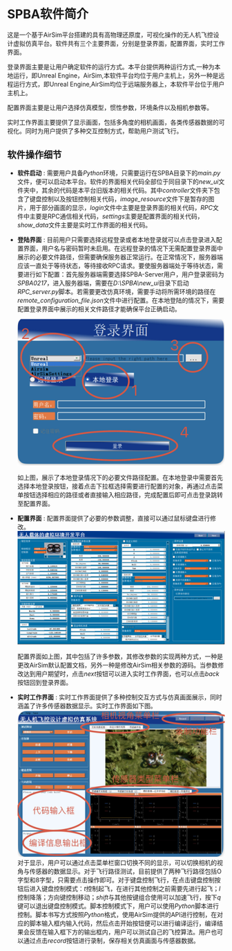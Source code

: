 # SPBA软件简介
这是一个基于AirSim平台搭建的具有高物理还原度，可视化操作的无人机飞控设计虚拟仿真平台。软件共有三个主要界面，分别是登录界面，配置界面，实时工作界面。

登录界面主要是让用户确定软件的运行方式。本平台提供两种运行方式,一种为本地运行，即Unreal Engine，AirSim,本软件平台均位于用户主机上，另外一种是远程运行方式，即Unreal Engine,AirSim均位于远端服务器上，本软件平台位于用户主机上。

配置界面主要是让用户选择仿真模型，惯性参数，环境条件以及相机参数等。

实时工作界面主要提供了显示画面，包括多角度的相机画面，各类传感器数据的可视化。同时为用户提供了多种交互控制方式，帮助用户测试飞行。

## 软件操作细节
- **软件启动** : 需要用户具备*Python*环境，只需要运行在SPBA目录下的*main.py*文件，便可以启动本平台。软件的界面相关代码全部位于同目录下的*new_ui*文件夹中，其余的代码是本平台旧版本的相关代码。其中*controller*文件夹下包含了键盘控制以及按钮控制相关代码，*image_resource*文件下是暂存的图片，用于部分画面的显示，*login*文件中主要是登录界面的相关代码，*RPC*文件中主要是RPC通信相关代码，*settings*主要是配置界面的相关代码，*show_data*文件主要是实时工作界面的相关代码。
- **登陆界面** : 目前用户只需要选择远程登录或者本地登录就可以点击登录进入配置界面，用户名与密码暂时未启用。在远程登录的情况下无需配置登录界面中展示的必要文件路径，但需要确保服务器正常运行。在正常情况下，服务器端应该一直处于等待状态，等待接收RPC请求。要使服务器端处于等待状态，需要进行如下配置：首先服务器端需要选择SPBA-Server用户，用户登录密码为*SPBA0217*，进入服务器端，需要在*D:\SPBA\new_ui*目录下启动*RPC_server.py*脚本。若需要更改仿真环境，需要手动将所需环境的路径在*remote_configuration_file.json*文件中进行配置。在本地登陆的情况下，需要配置登录界面中展示的相关文件路径才能确保平台正确启动。
  
  ![login](/figure/login.jpg "本地登录操作流程图")

  如上图，展示了本地登录情况下的必要文件路径配置。在本地登录中需要首先选择本地登录按钮，接着点击下拉框选择需要进行配置的对象，再通过点击菜单按钮选择相应的路径或者直接输入相应路径，完成配置后即可点击登录跳转至配置界面。
- **配置界面** : 配置界面提供了必要的参数调整，直接可以通过鼠标键盘进行修改。
  ![login](/figure/setting.png "配置界面")

  配置界面如上图，其中包括了许多参数，其修改参数的实现两种方式，一种是更改AirSim默认配置文档，另外一种是修改AirSim相关参数的源码。当参数修改达到用户期望时，点击*next*按钮可以进入实时工作界面，也可以点击*back*按钮回到登录界面。

- **实时工作界面** : 实时工作界面提供了多种控制交互方式与仿真画面展示，同时涵盖了许多传感器数据显示。实时工作界面如下图。
  ![login](/figure/work.jpg "实时工作界面")
  对于显示，用户可以通过点击菜单栏窗口切换不同的显示，可以切换相机的视角与传感器的数据显示。对于飞行路径测试，目前提供了两种飞行路径包括O字型和8字型，只需要点击操作即可。对于键盘控制飞行，在点击键盘控制按钮后进入键盘控制模式：*t*控制起飞，在进行其他控制之前需要先进行起飞；*l*控制降落；方向键控制移动；*shift*与其他按键组合使用可以加速飞行，按下*q*键可以退出键盘控制模式。脚本控制模式下，用户可以使用*Python*脚本进行控制。脚本书写方式按照*Python*格式，使用AirSim提供的API进行控制，在对应的脚本输入框内输入代码，然后点击开始按钮便可以进行编译运行，编译结果会反馈在输入框下方的输出框内，用户可以测试自己的飞控算法。用户也可以通过点击*record*按钮进行录制，保存相关仿真画面与传感器数据。

